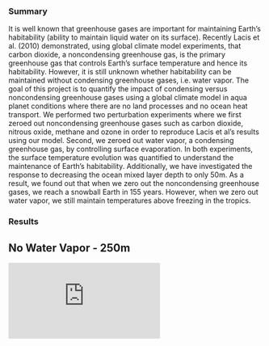### Summary 
It is well known that greenhouse gases are important for maintaining Earth’s habitability (ability to maintain liquid water on its surface). Recently Lacis et al. (2010) demonstrated, using global climate model experiments, that carbon dioxide, a noncondensing greenhouse gas, is the primary greenhouse gas that controls Earth’s surface temperature and hence its habitability. However, it is still unknown whether habitability can be maintained without condensing greenhouse gases, i.e. water vapor. The goal of this project is to quantify the impact of condensing versus noncondensing greenhouse gases using a global climate model in aqua planet conditions where there are no land processes and no ocean heat transport. We performed two perturbation experiments where we first zeroed out noncondensing greenhouse gases such as carbon dioxide, nitrous oxide, methane and ozone in order to reproduce Lacis et al’s results using our model. Second, we zeroed out water vapor, a condensing greenhouse gas, by controlling surface evaporation. In both experiments, the surface temperature evolution was quantified to understand the maintenance of Earth’s habitability. Additionally, we have investigated the response to decreasing the ocean mixed layer depth to only 50m. As a result, we found out that when we zero out the noncondensing greenhouse gases, we reach a snowball Earth in 155 years. However, when we zero out water vapor, we still maintain temperatures above freezing in the tropics. 

### Results 
## No Water Vapor - 250m 
![picture alt](https://github.com/myoussef660/Geophysics/blob/master/beta0_250m.pdf "no water vapor with 250m")
  
